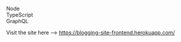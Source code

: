 Node <br>
TypeScript <br>
GraphQL

Visit the site here --> https://blogging-site-frontend.herokuapp.com/
